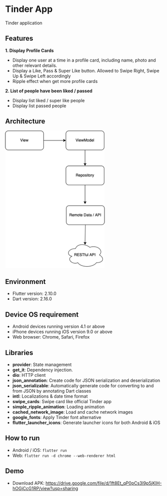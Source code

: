 # Tinder App

Tinder application

## Features

**1. Display Profile Cards**

- Display one user at a time in a profile card, including name, photo and other relevant details.
- Display a Like, Pass & Super Like button. Allowed to Swipe Right, Swipe Up & Swipe Left accordingly
- Ripple effect when get more profile cards

**2. List of people have been liked / passed**

- Display list liked / super like people
- Display list passed people

## Architecture

<img src="/images/tinder_diagram.png?raw=true" width="320" />

## Environment
- Flutter version: 2.10.0
- Dart version: 2.16.0

## Device OS requirement
- Android devices running version 4.1 or above
- iPhone devices running iOS version 9.0 or above
- Web browser: Chrome, Safari, Firefox

## Libraries

- **provider**: State management
- **get_it**: Dependency injection.
- **dio**: HTTP client
- **json_annotation**: Create code for JSON serialization and deserialization
- **json_serializable**: Automatically generate code for converting to and from JSON by annotating Dart classes
- **intl**: Localizations & date time format
- **swipe_cards**: Swipe card like official Tinder app
- **simple_ripple_animation**: Loading animation
- **cached_network_image**: Load and cache network images
- **google_fonts**: Apply Tinder font alternative
- **flutter_launcher_icons**: Generate launcher icons for both Android & iOS 

## How to run
- Android / iOS: ```flutter run```
- Web: ```flutter run -d chrome --web-renderer html```

## Demo
- Download APK: https://drive.google.com/file/d/1ft8Et_qP0pCs3I9p5jKIH-hOGjCcG1RP/view?usp=sharing
